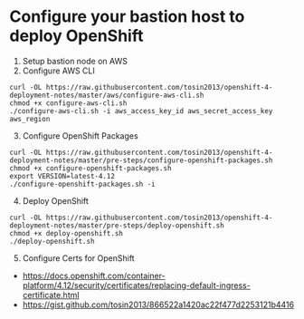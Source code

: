 # Configure your bastion host to deploy OpenShift

1. Setup bastion node on AWS
2. Configure AWS CLI
```
curl -OL https://raw.githubusercontent.com/tosin2013/openshift-4-deployment-notes/master/aws/configure-aws-cli.sh
chmod +x configure-aws-cli.sh 
./configure-aws-cli.sh -i aws_access_key_id aws_secret_access_key aws_region
```

3. Configure OpenShift Packages 
```
curl -OL https://raw.githubusercontent.com/tosin2013/openshift-4-deployment-notes/master/pre-steps/configure-openshift-packages.sh
chmod +x configure-openshift-packages.sh
export VERSION=latest-4.12
./configure-openshift-packages.sh -i
```

4. Deploy OpenShift
```
curl -OL https://raw.githubusercontent.com/tosin2013/openshift-4-deployment-notes/master/pre-steps/deploy-openshift.sh
chmod +x deploy-openshift.sh
./deploy-openshift.sh
```

5. Configure Certs for OpenShift
* https://docs.openshift.com/container-platform/4.12/security/certificates/replacing-default-ingress-certificate.html
* https://gist.github.com/tosin2013/866522a1420ac22f477d2253121b4416